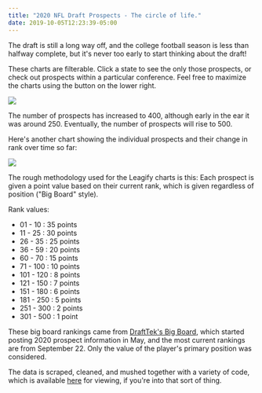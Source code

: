 ```yaml
---
title: "2020 NFL Draft Prospects - The circle of life."
date: 2019-10-05T12:23:39-05:00
---
```


The draft is still a long way off, and the college football season is less than halfway complete, but it's never too early to start thinking about the draft!

<!--more-->

These charts are filterable. Click a state to see the only those prospects, or check out prospects within a particular conference. Feel free to maximize the charts using the button on the lower right.

<div>
<div class='tableauPlaceholder' id='viz1570160948222' style='position: relative'><noscript><a href='#'><img alt=' ' src='https:&#47;&#47;public.tableau.com&#47;static&#47;images&#47;20&#47;2020-LeagifyStateValuesWithPlayersAndRanks-2019-09-22&#47;ProjectedPlayerValues&#47;1_rss.png' style='border: none' /></a></noscript><object class='tableauViz'  style='display:none;'><param name='host_url' value='https%3A%2F%2Fpublic.tableau.com%2F' /> <param name='embed_code_version' value='3' /> <param name='site_root' value='' /><param name='name' value='2020-LeagifyStateValuesWithPlayersAndRanks-2019-09-22&#47;ProjectedPlayerValues' /><param name='tabs' value='no' /><param name='toolbar' value='yes' /><param name='static_image' value='https:&#47;&#47;public.tableau.com&#47;static&#47;images&#47;20&#47;2020-LeagifyStateValuesWithPlayersAndRanks-2019-09-22&#47;ProjectedPlayerValues&#47;1.png' /> <param name='animate_transition' value='yes' /><param name='display_static_image' value='yes' /><param name='display_spinner' value='yes' /><param name='display_overlay' value='yes' /><param name='display_count' value='yes' /><param name='filter' value='publish=yes' /></object></div>                <script type='text/javascript'>                    var divElement = document.getElementById('viz1570160948222');                    var vizElement = divElement.getElementsByTagName('object')[0];                    if ( divElement.offsetWidth > 800 ) { vizElement.style.width='100%';vizElement.style.height=(divElement.offsetWidth*0.75)+'px';} else if ( divElement.offsetWidth > 500 ) { vizElement.style.width='100%';vizElement.style.height=(divElement.offsetWidth*0.75)+'px';} else { vizElement.style.width='100%';vizElement.style.height='827px';}                     var scriptElement = document.createElement('script');                    scriptElement.src = 'https://public.tableau.com/javascripts/api/viz_v1.js';                    vizElement.parentNode.insertBefore(scriptElement, vizElement);                </script>
</div>

The number of prospects has increased to 400, although early in the ear it was around 250. Eventually, the number of prospects will rise to 500.

Here's another chart showing the individual prospects and their change in rank over time so far:

<div>
<div class='tableauPlaceholder' id='viz1570160846973' style='position: relative'><noscript><a href='#'><img alt=' ' src='https:&#47;&#47;public.tableau.com&#47;static&#47;images&#47;20&#47;2020-PlayerLineGraph-2019-09-22&#47;RanksOverTime&#47;1_rss.png' style='border: none' /></a></noscript><object class='tableauViz'  style='display:none;'><param name='host_url' value='https%3A%2F%2Fpublic.tableau.com%2F' /> <param name='embed_code_version' value='3' /> <param name='site_root' value='' /><param name='name' value='2020-PlayerLineGraph-2019-09-22&#47;RanksOverTime' /><param name='tabs' value='no' /><param name='toolbar' value='yes' /><param name='static_image' value='https:&#47;&#47;public.tableau.com&#47;static&#47;images&#47;20&#47;2020-PlayerLineGraph-2019-09-22&#47;RanksOverTime&#47;1.png' /> <param name='animate_transition' value='yes' /><param name='display_static_image' value='yes' /><param name='display_spinner' value='yes' /><param name='display_overlay' value='yes' /><param name='display_count' value='yes' /><param name='filter' value='publish=yes' /></object></div>                <script type='text/javascript'>                    var divElement = document.getElementById('viz1570160846973');                    var vizElement = divElement.getElementsByTagName('object')[0];                    vizElement.style.width='100%';vizElement.style.height=(divElement.offsetWidth*0.75)+'px';                    var scriptElement = document.createElement('script');                    scriptElement.src = 'https://public.tableau.com/javascripts/api/viz_v1.js';                    vizElement.parentNode.insertBefore(scriptElement, vizElement);                </script>
</div>

The rough methodology used for the Leagify charts is this: Each prospect is given a point value based on their current rank, which is given regardless of position ("Big Board" style).

Rank values:

* 01 - 10   : 35 points
* 11 - 25   : 30 points
* 26 - 35   : 25 points
* 36 - 59   : 20 points
* 60 - 70   : 15 points
* 71 - 100  : 10 points
* 101 - 120 : 8 points
* 121 - 150 : 7 points
* 151 - 180 : 6 points
* 181 - 250 : 5 points
* 251 - 300 : 2 points
* 301 - 500 : 1 point

These big board rankings came from [DraftTek's Big Board](https://www.drafttek.com/2020-NFL-Draft-Big-Board/Top-NFL-Draft-Prospects-2020-Page-1.asp), which started posting 2020 prospect information in May, and the most current rankings are from September 22. Only the value of the player's primary position was considered.

The data is scraped, cleaned, and mushed together with a variety of code, which is available [here](https://github.com/Leagify/scrapysharp-dt2020) for viewing, if you're into that sort of thing.